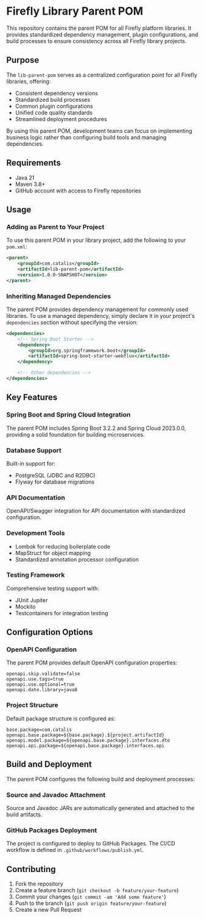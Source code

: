 # Firefly Library Parent POM

This repository contains the parent POM for all Firefly platform libraries. It provides standardized dependency management, plugin configurations, and build processes to ensure consistency across all Firefly library projects.

## Purpose

The `lib-parent-pom` serves as a centralized configuration point for all Firefly libraries, offering:

- Consistent dependency versions
- Standardized build processes
- Common plugin configurations
- Unified code quality standards
- Streamlined deployment procedures

By using this parent POM, development teams can focus on implementing business logic rather than configuring build tools and managing dependencies.

## Requirements

- Java 21
- Maven 3.8+
- GitHub account with access to Firefly repositories

## Usage

### Adding as Parent to Your Project

To use this parent POM in your library project, add the following to your `pom.xml`:

```xml
<parent>
    <groupId>com.catalis</groupId>
    <artifactId>lib-parent-pom</artifactId>
    <version>1.0.0-SNAPSHOT</version>
</parent>
```

### Inheriting Managed Dependencies

The parent POM provides dependency management for commonly used libraries. To use a managed dependency, simply declare it in your project's `dependencies` section without specifying the version:

```xml
<dependencies>
    <!-- Spring Boot Starter -->
    <dependency>
        <groupId>org.springframework.boot</groupId>
        <artifactId>spring-boot-starter-webflux</artifactId>
    </dependency>

    <!-- Other dependencies -->
</dependencies>
```

## Key Features

### Spring Boot and Spring Cloud Integration

The parent POM includes Spring Boot 3.2.2 and Spring Cloud 2023.0.0, providing a solid foundation for building microservices.

### Database Support

Built-in support for:
- PostgreSQL (JDBC and R2DBC)
- Flyway for database migrations

### API Documentation

OpenAPI/Swagger integration for API documentation with standardized configuration.

### Development Tools

- Lombok for reducing boilerplate code
- MapStruct for object mapping
- Standardized annotation processor configuration

### Testing Framework

Comprehensive testing support with:
- JUnit Jupiter
- Mockito
- Testcontainers for integration testing

## Configuration Options

### OpenAPI Configuration

The parent POM provides default OpenAPI configuration properties:

```properties
openapi.skip.validate=false
openapi.use.tags=true
openapi.use.optional=true
openapi.date.library=java8
```

### Project Structure

Default package structure is configured as:

```properties
base.package=com.catalis
openapi.base.package=${base.package}.${project.artifactId}
openapi.model.package=${openapi.base.package}.interfaces.dto
openapi.api.package=${openapi.base.package}.interfaces.api
```

## Build and Deployment

The parent POM configures the following build and deployment processes:

### Source and Javadoc Attachment

Source and Javadoc JARs are automatically generated and attached to the build artifacts.

### GitHub Packages Deployment

The project is configured to deploy to GitHub Packages. The CI/CD workflow is defined in `.github/workflows/publish.yml`.

## Contributing

1. Fork the repository
2. Create a feature branch (`git checkout -b feature/your-feature`)
3. Commit your changes (`git commit -am 'Add some feature'`)
4. Push to the branch (`git push origin feature/your-feature`)
5. Create a new Pull Request